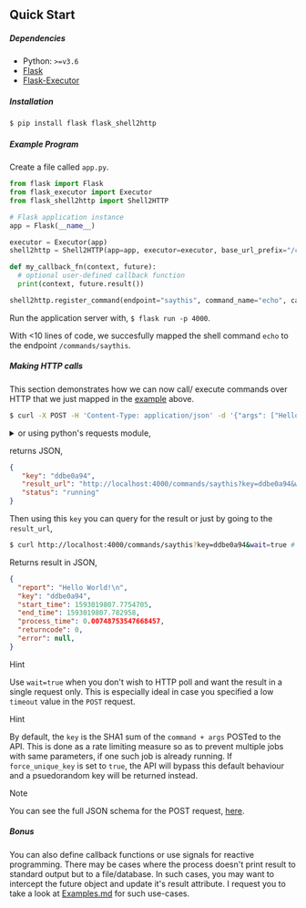 ## Quick Start

##### Dependencies

* Python: `>=v3.6`
* [Flask](https://pypi.org/project/Flask/)
* [Flask-Executor](https://pypi.org/project/Flask-Executor)

##### Installation

```bash
$ pip install flask flask_shell2http
```

##### Example Program

Create a file called `app.py`.

```python
from flask import Flask
from flask_executor import Executor
from flask_shell2http import Shell2HTTP

# Flask application instance
app = Flask(__name__)

executor = Executor(app)
shell2http = Shell2HTTP(app=app, executor=executor, base_url_prefix="/commands/")

def my_callback_fn(context, future):
  # optional user-defined callback function
  print(context, future.result())

shell2http.register_command(endpoint="saythis", command_name="echo", callback_fn=my_callback_fn, decorators=[])
```

Run the application server with, `$ flask run -p 4000`.

With <10 lines of code, we succesfully mapped the shell command `echo` to the endpoint `/commands/saythis`.

##### Making HTTP calls

This section demonstrates how we can now call/ execute commands over HTTP that we just mapped in the [example](#example-program) above.

```bash
$ curl -X POST -H 'Content-Type: application/json' -d '{"args": ["Hello", "World!"]}' http://localhost:4000/commands/saythis
```

<details><summary>or using python's requests module,</summary>

```python
# You can also add a timeout if you want, default value is 3600 seconds
data = {"args": ["Hello", "World!"], "timeout": 60, "force_unique_key": False}
resp = requests.post("http://localhost:4000/commands/saythis", json=data)
print("Result:", resp.json())
```

</details>

returns JSON,

```json
{
   "key": "ddbe0a94",
   "result_url": "http://localhost:4000/commands/saythis?key=ddbe0a94&wait=false",
   "status": "running"
}
```

Then using this `key` you can query for the result or just by going to the `result_url`,

```bash
$ curl http://localhost:4000/commands/saythis?key=ddbe0a94&wait=true # wait=true so we don't need to poll
```

Returns result in JSON,

```json
{
  "report": "Hello World!\n",
  "key": "ddbe0a94",
  "start_time": 1593019807.7754705,
  "end_time": 1593019807.782958,
  "process_time": 0.00748753547668457,
  "returncode": 0,
  "error": null,
}
```

<div id="hint-wait" class="admonition hint">
<p class="admonition-title">Hint</p>
Use <code>wait=true</code> when you don't wish to HTTP poll and want the result in a single request only.
This is especially ideal in case you specified a low <code>timeout</code> value in the <code>POST</code> request.
</div>


<div id="hint-key" class="admonition hint">
<p class="admonition-title">Hint</p>
By default, the <code>key</code> is the SHA1 sum of the <code>command + args</code> POSTed to the API. This is done as a rate limiting measure so as to prevent multiple jobs with same parameters, if one such job is already running. If <code>force_unique_key</code> is set to <code>true</code>, the API will bypass this default behaviour and a psuedorandom key will be returned instead.
</div>

<div id="note-post-request" class="admonition note">
<p class="admonition-title">Note</p>
You can see the full JSON schema for the POST request, <a href="https://github.com/Eshaan7/Flask-Shell2HTTP/blob/master/post-request-schema.json" target="_blank">here</a>.
</div>


##### Bonus

You can also define callback functions or use signals for reactive programming. There may be cases where the process doesn't print result to standard output but to a file/database. In such cases, you may want to intercept the future object and update it's result attribute.
I request you to take a look at [Examples.md](Examples.md) for such use-cases.